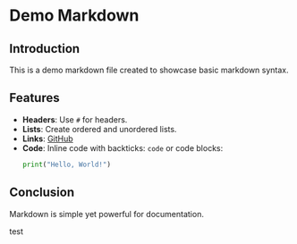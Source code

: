 # Demo Markdown

## Introduction
This is a demo markdown file created to showcase basic markdown syntax.

## Features
- **Headers**: Use `#` for headers.
- **Lists**: Create ordered and unordered lists.
- **Links**: [GitHub](https://github.com)
- **Code**: Inline code with backticks: `code` or code blocks:
    ```python
    print("Hello, World!")
    ```

## Conclusion
Markdown is simple yet powerful for documentation.


test